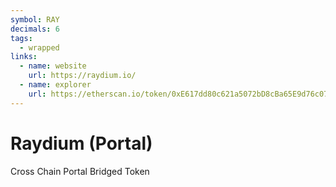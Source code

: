 ```yaml
---
symbol: RAY
decimals: 6
tags:
  - wrapped
links:
  - name: website
    url: https://raydium.io/
  - name: explorer
    url: https://etherscan.io/token/0xE617dd80c621a5072bD8cBa65E9d76c07327004d
---
```


# Raydium (Portal)

Cross Chain Portal Bridged Token
